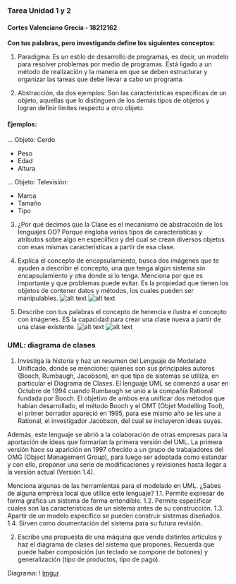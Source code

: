 ### Tarea Unidad 1 y 2
#### Cortes Valenciano Grecia - 18212162

**Con tus palabras, pero investigando define los siguientes conceptos:**

1. Paradigma:
Es un estilo de desarrollo de programas, es decir, un modelo para resolver problemas por medio de programas. Está ligado a un método de realización y la manera en que se deben estructurar y organizar las tareas que debe llevar a cabo un programa.

2. Abstracción, da dos ejemplos:
Son las caracteristicas especificas de un objeto, aquellas que lo distinguen de los demás tipos de objetos y logran definir límites respecto a otro objeto.

#### Ejemplos:
... Objeto: Cerdo
- Peso
- Edad
- Altura

... Objeto: Televisión:
- Marca
- Tamaño
- Tipo

3. ¿Por qué decimos que la Clase es el mecanismo de abstracción de los lenguajes OO?
Porque engloba varios tipos de caracteristicas y atributos sobre algo en especíifico y del cual se crean diversos objetos con esas mismas caracteristicas a partir de esa clase.

4. Explica el concepto de encapsulamiento, busca dos imágenes que te ayuden a describir el concepto, una que tenga algún sistema sin encapsulamiento y otra donde si lo tenga. Menciona por que es importante y que problemas puede evitar. 
Es la propiedad que tienen los objetos de contener datos y métodos, los cuales pueden ser manipulables.
![alt text](https://gbenussi.files.wordpress.com/2012/05/dibujo2.png)
![alt text](http://2.bp.blogspot.com/-h9Eb60hvfIU/UFbtHKHjCgI/AAAAAAAAAPs/yhPNwfax_30/s1600/Encapsulamiento2.jpg)

5. Describe con tus palabras el concepto de herencia e ilustra el concepto con imágenes.
ES la capacidad para crear una clase nueva a partir de una clase existente.
![alt text](https://3.bp.blogspot.com/-yRkQa_M1jB0/WLsgovvrhiI/AAAAAAAABfo/aAzD7YkDQ34zqIY73vdGFybEB8Bec8xrwCK4B/s1600/herencia.PNG)
![alt text](https://img-17.ccm2.net/OWEE9Lg8mDuWSbZcV_UZp7O2VhY=/44a281294dae41a69ebf2ad59d3583e1/ccm-encyclopedia/poo-images-animaux.gif)

### UML: diagrama de clases

1. Investiga la historia y haz un resumen del Lenguaje de Modelado Unificado, donde se mencione: quienes son sus principales autores (Booch, Rumbaugh, Jacobson), en que tipo de sistemas se utiliza, en particular el Diagrama de Clases.
El lenguaje UML se comenzó a usar en Octubre de 1994 cuando Rumbaugh se unió a la compañía Rational fundada por Booch. El objetivo de ambos era unificar dos métodos que habían desarrollado, el método Booch y el OMT (Objet Modelling Tool), el primer borrador apareció en 1995, para ese mismo año se les une a Rational, el investigador Jacobson, del cual se incluyeron ideas suyas.

Además, este lenguaje se abrió a la colaboración de otras empresas para la aportación de ideas que formarían la primera versión del UML. La primera versión hace su aparición en 1997 ofrecido a un grupo de trabajadores del OMG (Object Management Group), para luego ser adoptada como estandar y con ello, proponer una serie de modificaciones y revisiones hasta llegar a la versión actual (Versión 1.4).

 Menciona algunas de las herramientas para el modelado en UML. ¿Sabes de alguna empresa local que utilice este lenguaje?
  1.1. Permite expresar de forma gráfica un sistema de forma entendible.
  1.2. Permite especificar cuales son las caracteristicas de un sistema antes de su construcción.
  1.3. Apartir de un modelo específico se pueden construir sistemas diseñados.
  1.4. Sirven como doumentación del sistema para su futura revisión.

2. Escribe una propuesta de una máquina que venda distintos artículos y haz el diagrama de clases del sistema que propones. 
Recuerda que puede haber composición (un teclado se compone de botones) y generalización (tipo de productos, tipo de pago).

Diagrama:
! [Imgur](https://i.imgur.com/slBijOI.png)
